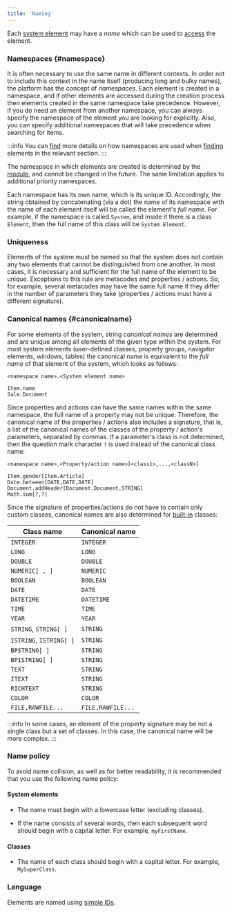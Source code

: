 ```yaml
---
title: 'Naming'
---
```


Each [system element](Element_identification.md) may have a *name* which can be used to [access](Search_.md) the element.

### Namespaces {#namespace}

It is often necessary to use the same name in different contexts. In order not to include this context in the name itself (producing long and bulky names), the platform has the concept of *namespaces*. Each element is created in a namespace, and if other elements are accessed during the creation process then elements created in the same namespace take precedence.  However, if you do need an element from another namespace, you can always specify the namespace of the element you are looking for explicitly. Also, you can specify additional namespaces that will take precedence when searching for items.


:::info
You can [find](Search_.md) more details on how namespaces are used when [finding](Search_.md) elements in the relevant section.
:::

The namespace in which elements are created is determined by the [module](Modules.md), and cannot be changed in the future. The same limitation applies to additional priority namespaces.

Each namespace has its own name, which is its unique ID. Accordingly, the string obtained by concatenating (via a dot) the name of its namespace with the name of each element itself will be called the element's *full name*. For example, if the namespace is called `System`, and inside it there is a class `Element`, then the full name of this class will be `System.Element`.

### Uniqueness

Elements of the system must be named so that the system does not contain any two elements that cannot be distinguished from one another. In most cases, it is necessary and sufficient for the full name of the element to be unique. Exceptions to this rule are metacodes and properties / actions. So, for example, several metacodes may have the same full name if they differ in the number of parameters they take (properties / actions must have a different signature).

### Canonical names {#canonicalname}

For some elements of the system, string *canonical names* are determined and are unique among all elements of the given type within the system. For most system elements (user-defined classes, property groups, navigator elements, windows, tables) the canonical name is equivalent to the *full name* of that element of the system, which looks as follows:

    <namespace name>.<System element name>

    Item.name
    Sale.Document

Since properties and actions can have the same names within the same namespace, the full name of a property may not be unique. Therefore, the canonical name of the properties / actions also includes a signature, that is, a list of the canonical names of the classes of the property / action's parameters, separated by commas. If a parameter's class is not determined, then the question mark character `?` is used instead of the canonical class name:

    <namespace name>.<Property/action name>[<class1>,...,<classN>]

    Item.gender[Item.Article]
    Date.between[DATE,DATE,DATE]
    Document.addHeader[Document.Document,STRING]
    Math.sum[?,?]

Since the signature of properties/actions do not have to contain only custom classes, canonical names are also determined for [built-in](Built-in_classes.md) classes: 

| Class name              | Canonical name    |
| ----------------------- | ----------------- |
| `INTEGER`               | `INTEGER`         |
| `LONG`                  | `LONG`            |
| `DOUBLE`                | `DOUBLE`          |
| `NUMERIC[ , ]`          | `NUMERIC`         |
| `BOOLEAN`               | `BOOLEAN`         |
| `DATE`                  | `DATE`            |
| `DATETIME`              | `DATETIME`        |
| `TIME`                  | `TIME`            |
| `YEAR`                  | `YEAR`            |
| `STRING`, `STRING[ ]`   | `STRING`          |
| `ISTRING`, `ISTRING[ ]` | `STRING`          |
| `BPSTRING[ ]`           | `STRING`          |
| `BPISTRING[ ]`          | `STRING`          |
| `TEXT`                  | `STRING`          |
| `ITEXT`                 | `STRING`          |
| `RICHTEXT`              | `STRING`          |
| `COLOR`                 | `COLOR`           |
| `FILE,RAWFILE...`       | `FILE,RAWFILE...` |


:::info
In some cases, an element of the property signature may be not a single class but a set of classes. In this case, the canonical name will be more complex.
:::

### Name policy

To avoid name collision, as well as for better readability, it is recommended that you use the following name policy:

#### System elements

-   The name must begin with a lowercase letter (excluding classes).

-   If the name consists of several words, then each subsequent word should begin with a capital letter. For example, `myFirstName`.

#### Classes

-   The name of each class should begin with a capital letter. For example, `MySuperClass`.

### Language

Elements are named using [simple IDs](IDs.md#id).

